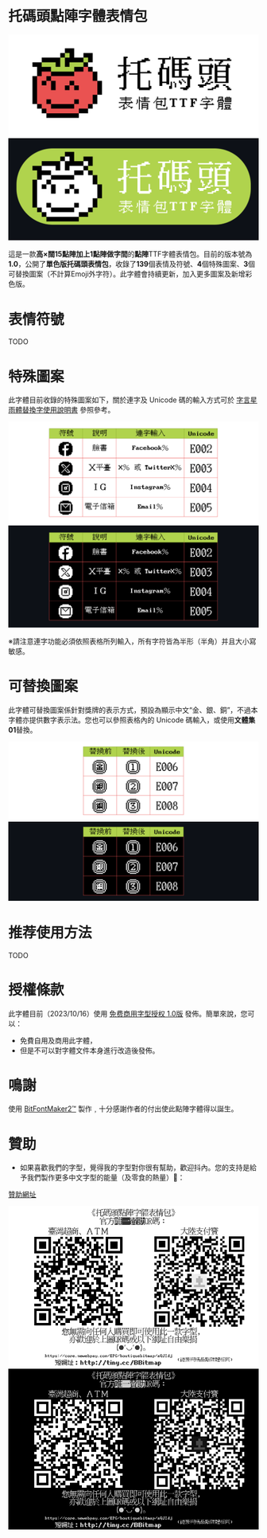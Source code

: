 # 托碼頭點陣字體表情包

![托碼頭點陣字體表情包 / Tomato Emoji](https://github.com/scott0107000/Tomato-Emoji/blob/ad826b731adcba8b8a0334fd448f26b82359a8d8/Image/Tomato.png#gh-light-mode-only)
![托碼頭點陣字體表情包 / Tomato Emoji](https://github.com/scott0107000/Tomato-Emoji/blob/3db1c502d663de8e6b070972a43f0600462ca9f7/Image/TomatoD.png#gh-dark-mode-only)  

這是一款**高×闊15點陣加上1點陣做字間**的**點陣**TTF字體表情包。目前的版本號為**1.0**，公開了**單色版托碼頭表情包**，收錄了**139**個表情及符號、**4**個特殊圖案、**3**個可替換圖案（不計算Emoji外字符）。此字體會持續更新，加入更多圖案及新增彩色版。

# 表情符號

TODO

# 特殊圖案

此字體目前收錄的特殊圖案如下，關於連字及 Unicode 碼的輸入方式可於 [字言星雨體替換字使用說明書](https://drive.google.com/file/d/1RQrZQI7bH0WMVE2nm4ei7nG2kH1Mtvk8/view?usp=sharing) 參照參考。

![特殊圖案](https://github.com/scott0107000/Tomato-Emoji/blob/b496131b08ab6b28e9495232256d26491cb5c8bf/Image/Tomato2.png#gh-light-mode-only)
![特殊圖案](https://github.com/scott0107000/Tomato-Emoji/blob/c9e6049a0e12e5b0bc698b3641a85277ac1fa581/Image/Tomato2D.png#gh-dark-mode-only)

※請注意連字功能必須依照表格所列輸入，所有字符皆為半形（半角）并且大小寫敏感。

# 可替換圖案

此字體可替換圖案係針對獎牌的表示方式，預設為顯示中文“金、銀、銅”，不過本字體亦提供數字表示法。您也可以參照表格內的 Unicode 碼輸入，或使用**文體集01**替換。

![替換圖案](https://github.com/scott0107000/Tomato-Emoji/blob/6e201ee4faa6b9686821d11934b4c7a48eac25ec/Image/Tomato3.png#gh-light-mode-only)
![替換圖案](https://github.com/scott0107000/Tomato-Emoji/blob/c9e6049a0e12e5b0bc698b3641a85277ac1fa581/Image/Tomato3D.png#gh-dark-mode-only)

# 推荐使用方法

TODO

# 授權條款

此字體目前（2023/10/16）使用 [免费商用字型授权 1.0版](https://free-commercial-font-license-chinese.github.io/fcfl/) 發佈。簡單來說，您可以：
 - 免費自用及商用此字體，
 - 但是不可以對字體文件本身進行改造後發佈。

# 鳴謝

使用 [BitFontMaker2™](https://www.pentacom.jp/pentacom/bitfontmaker2/) 製作﹐十分感謝作者的付出使此點陣字體得以誕生。

# 贊助

 - 如果喜歡我們的字型，覺得我的字型對你很有幫助，歡迎抖內。您的支持是給予我們製作更多中文字型的能量（及零食的熱量）🥰：
   
[贊助網址](https://core.newebpay.com/EPG/boutiquebitmap/aQJIdj) 

 
![圖片5](https://github.com/scott0107000/Tomato-Emoji/blob/1c3ca410383e72f047b538a46996dc7a1170d9ce/Image/ToamtoDonate.png#gh-light-mode-only)
![圖片5](https://github.com/scott0107000/Tomato-Emoji/blob/1c3ca410383e72f047b538a46996dc7a1170d9ce/Image/ToamtoDonateD.png#gh-dark-mode-only)
